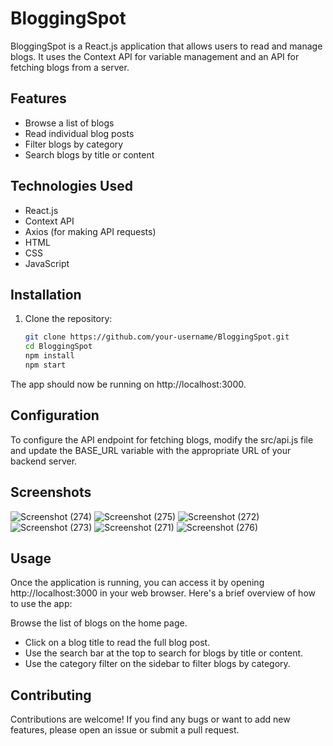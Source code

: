 

# BloggingSpot

BloggingSpot is a React.js application that allows users to read and manage blogs. It uses the Context API for variable management and an API for fetching blogs from a server.

## Features

- Browse a list of blogs
- Read individual blog posts
- Filter blogs by category
- Search blogs by title or content

## Technologies Used

- React.js
- Context API
- Axios (for making API requests)
- HTML
- CSS
- JavaScript

## Installation

1. Clone the repository:

   ```bash
   git clone https://github.com/your-username/BloggingSpot.git
   cd BloggingSpot
   npm install
   npm start
The app should now be running on http://localhost:3000.

## Configuration
To configure the API endpoint for fetching blogs, modify the src/api.js file and update the BASE_URL variable with the appropriate URL of your backend server.

## Screenshots
![Screenshot (274)](https://github.com/deepanshusinghal16/blogPost/assets/86514255/bdc1b8a6-340e-419d-bd96-3a46a3997ae0)
![Screenshot (275)](https://github.com/deepanshusinghal16/blogPost/assets/86514255/534a79fd-d9ca-4f73-b5a5-7c0adfdba251)
![Screenshot (272)](https://github.com/deepanshusinghal16/blogPost/assets/86514255/3ef237ab-142d-46bf-9bc9-05449aaadf14)
![Screenshot (273)](https://github.com/deepanshusinghal16/blogPost/assets/86514255/82972310-3113-4f22-81db-718026ce402f)
![Screenshot (271)](https://github.com/deepanshusinghal16/blogPost/assets/86514255/65a7f2d3-cce9-4917-b299-991847a0f09b)
![Screenshot (276)](https://github.com/deepanshusinghal16/blogPost/assets/86514255/c36dba80-f457-4a38-8ce2-c5f0040406d6)


## Usage
Once the application is running, you can access it by opening http://localhost:3000 in your web browser. Here's a brief overview of how to use the app:

Browse the list of blogs on the home page.
- Click on a blog title to read the full blog post.
- Use the search bar at the top to search for blogs by title or content.
- Use the category filter on the sidebar to filter blogs by category.

## Contributing
Contributions are welcome! If you find any bugs or want to add new features, please open an issue or submit a pull request.

